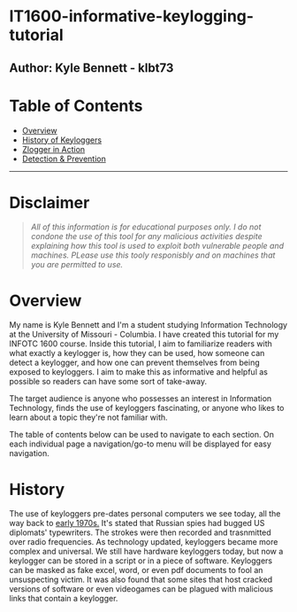 # IT1600-informative-keylogging-tutorial
Author: Kyle Bennett - klbt73
---

# Table of Contents
- [Overview](#overview)
- [History of Keyloggers](#history)
- [Zlogger in Action](ZloggerInAction.md)
- [Detection & Prevention](Detection&Prevention.md)

---

# Disclaimer
>_All of this information is for educational purposes only. I do not condone the use of this tool for any malicious activities despite explaining how this tool is used to exploit both vulnerable people and machines. PLease use this tooly responisbly and on machines that you are permitted to use._

# Overview
My name is Kyle Bennett and I'm a student studying Information Technology at the University of Missouri - Columbia. I have created this tutorial for my INFOTC 1600 course. Inside this tutorial, I aim to familiarize readers with what exactly a keylogger is, how they can be used, how someone can detect a keylogger, and how one can prevent themselves from being exposed to keyloggers. I aim to make this as informative and helpful as possible so readers can have some sort of take-away. 

The target audience is anyone who possesses an interest in Information Technology, finds the use of keyloggers fascinating, or anyone who likes to learn about a topic they're not familiar with.

The table of contents below can be used to navigate to each section. On each individual page a navigation/go-to menu will be displayed for easy navigation. 

# History
The use of keyloggers pre-dates personal computers we see today, all the way back to [early 1970s.](https://community.spiceworks.com/topic/2003395-what-is-keylogging-definition-history-and-how-to-detect-word-of-the-week#:~:text=Keylogging%20predates%20the%20era%20of,the%20keystrokes%20via%20radio%20frequency) It's stated that Russian spies had bugged US diplomats' typewriters. The strokes were then recorded and trasnmitted over radio frequencies. As technology updated, keyloggers became more complex and universal. We still have hardware keyloggers today, but now a keylogger can be stored in a script or in a piece of software. Keyloggers can be masked as fake excel, word, or even pdf documents to fool an unsuspecting victim. It was also found that some sites that host cracked versions of software or even videogames can be plagued with malicious links that contain a keylogger.
